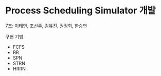# Process Scheduling Simulator 개발
7조: 이태연, 조선주, 김유진, 권정희, 한승연

구현 기법
* FCFS
* RR
* SPN
* STRN
* HRRN
